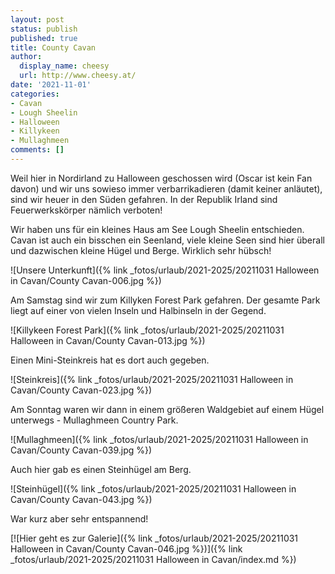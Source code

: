 ```yaml
---
layout: post
status: publish
published: true
title: County Cavan
author:
  display_name: cheesy
  url: http://www.cheesy.at/
date: '2021-11-01'
categories:
- Cavan
- Lough Sheelin
- Halloween
- Killykeen
- Mullaghmeen
comments: []
---
```


Weil hier in Nordirland zu Halloween geschossen wird (Oscar ist kein Fan davon) und wir uns sowieso immer verbarrikadieren (damit keiner anläutet), sind wir heuer in den Süden gefahren. In der Republik Irland sind Feuerwerkskörper nämlich verboten!

Wir haben uns für ein kleines Haus am See Lough Sheelin entschieden. Cavan ist auch ein bisschen ein Seenland, viele kleine Seen sind hier überall und dazwischen kleine Hügel und Berge. Wirklich sehr hübsch!

![Unsere Unterkunft]({% link _fotos/urlaub/2021-2025/20211031 Halloween in Cavan/County Cavan-006.jpg %})

Am Samstag sind wir zum Killyken Forest Park gefahren. Der gesamte Park liegt auf einer von vielen Inseln und Halbinseln in der Gegend.

![Killykeen Forest Park]({% link _fotos/urlaub/2021-2025/20211031 Halloween in Cavan/County Cavan-013.jpg %})

Einen Mini-Steinkreis hat es dort auch gegeben.

![Steinkreis]({% link _fotos/urlaub/2021-2025/20211031 Halloween in Cavan/County Cavan-023.jpg %})

Am Sonntag waren wir dann in einem größeren Waldgebiet auf einem Hügel unterwegs - Mullaghmeen Country Park. 

![Mullaghmeen]({% link _fotos/urlaub/2021-2025/20211031 Halloween in Cavan/County Cavan-039.jpg %})

Auch hier gab es einen Steinhügel am Berg.

![Steinhügel]({% link _fotos/urlaub/2021-2025/20211031 Halloween in Cavan/County Cavan-043.jpg %})

War kurz aber sehr entspannend!

[![Hier geht es zur Galerie]({% link _fotos/urlaub/2021-2025/20211031 Halloween in Cavan/County Cavan-046.jpg %})]({% link _fotos/urlaub/2021-2025/20211031 Halloween in Cavan/index.md %})